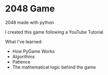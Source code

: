 # 2048 Game
2048 made with python


I created this game following a YouTube Tutorial

What I've learned:
- How PyGame Works
- Algorithms
- Patience
- The mathematical logic behind the game
